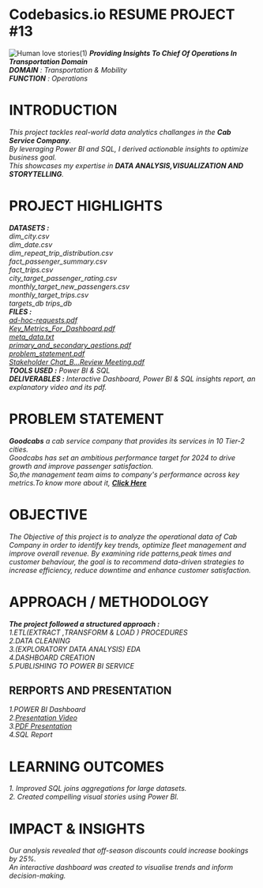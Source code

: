 # Codebasics.io RESUME PROJECT #13  
![Human love stories(1)](https://github.com/user-attachments/assets/9c5274c7-db3f-4e6e-80d1-67abb29f6351)
_**Providing Insights To Chief Of Operations In Transportation Domain**  
**DOMAIN**   :  Transportation & Mobility  
**FUNCTION** :  Operations_

# INTRODUCTION  
_This project tackles real-world data analytics challanges in the **_Cab Service Company_**.  
By leveraging Power BI and SQL, I derived actionable insights to optimize business goal.  
This showcases my expertise in **_DATA ANALYSIS,VISUALIZATION  AND  
STORYTELLING_**._

 # PROJECT HIGHLIGHTS  
 _**DATASETS :**  
 dim_city.csv  
 dim_date.csv  
 dim_repeat_trip_distribution.csv  
 fact_passenger_summary.csv  
 fact_trips.csv  
 city_target_passenger_rating.csv   
 monthly_target_new_passengers.csv  
 monthly_target_trips.csv  
 targets_db 
 trips_db  
 **FILES :**  
 [ad-hoc-requests.pdf](https://drive.google.com/file/d/16VjP50hI0V8rHCcxks_u8lcsCNnPEQDW/view?usp=drivesdk)   
 [Key_Metrics_For_Dashboard.pdf](https://drive.google.com/file/d/16YaXbcQkR1q6VmgoHGqiX04av4Gw0G8X/view?usp=drivesdk)   
 [meta_data.txt](https://drive.google.com/file/d/16lbBT_YDcUTajbTKxOI694XP5UONF157/view?usp=drivesdk)  
 [primary_and_secondary_qestions.pdf](https://drive.google.com/file/d/173C8UhIwltiggPgbG_yPDpPE4vbMUM_X/view?usp=drivesdk)   
 [problem_statement.pdf](https://drive.google.com/file/d/176umPeG0lGePy8TetWBUMCMwFEi823XX/view?usp=drivesdk)   
 [Stakeholder Chat_B...Review Meeting.pdf](https://drive.google.com/file/d/177a0IbWCLjTgEdpz9E2sh1m8G05NnFwA/view?usp=drivesdk)  
 **TOOLS USED :** Power BI & SQL  
 **DELIVERABLES :** Interactive Dashboard, Power BI & SQL insights report, an explanatory video and its pdf._ 

# PROBLEM STATEMENT  
_**Goodcabs** a cab service company that provides its services in 10 Tier-2 cities.  
Goodcabs has set an ambitious performance target for 2024 to drive growth and improve passenger satisfaction.  
So,the management team aims to company's performance across key metrics.To know more about it, [**Click Here**](https://drive.google.com/file/d/176umPeG0lGePy8TetWBUMCMwFEi823XX/view?usp=drivesdk)_

# OBJECTIVE
_The Objective of this project is to analyze the operational data of Cab Company in order to identify 
key trends, optimize fleet management and improve overall revenue. By examining ride patterns,peak times 
and customer behaviour, the goal is to recommend data-driven strategies to increase efficiency, reduce downtime 
and enhance customer satisfaction._

# APPROACH / METHODOLOGY
_**The project followed a structured approach :**_  
_1.ETL(EXTRACT ,TRANSFORM & LOAD ) PROCEDURES_  
_2.DATA CLEANING_  
_3.(EXPLORATORY DATA ANALYSIS) EDA_  
_4.DASHBOARD CREATION_  
_5.PUBLISHING TO POWER BI SERVICE_

## RERPORTS AND PRESENTATION 
_1.POWER BI Dashboard_  
_2.[Presentation Video](https://drive.google.com/file/d/16A8oQG9qwqju-Ogz4EI6gviwUHrz7-eH/view?usp=drivesdk )_   
_3.[PDF Presentation](https://drive.google.com/file/d/16CIaVUBMriSBvv2jGj4mc9O2tHjkk8ln/view?usp=drivesdk )_   
_4.SQL Report_ 

# LEARNING  OUTCOMES 
_1. Improved SQL joins aggregations for large datasets._  
_2. Created compelling visual stories using Power BI._

# IMPACT & INSIGHTS  
_Our analysis revealed that off-season discounts could increase bookings by 25%.  
An interactive dashboard was created to visualise trends and inform decision-making._
